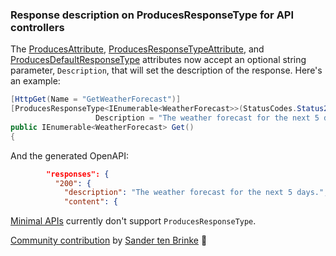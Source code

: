 ### Response description on ProducesResponseType for API controllers

The [ProducesAttribute](/dotnet/api/microsoft.aspnetcore.mvc.producesattribute-1), [ProducesResponseTypeAttribute](/dotnet/api/microsoft.aspnetcore.mvc.producesresponsetypeattribute-1), and [ProducesDefaultResponseType](/dotnet/api/microsoft.aspnetcore.mvc.producesdefaultresponsetypeattribute) attributes now accept an optional string parameter, `Description`, that will set the description of the response. Here's an example:

```csharp
[HttpGet(Name = "GetWeatherForecast")]
[ProducesResponseType<IEnumerable<WeatherForecast>>(StatusCodes.Status200OK,
                   Description = "The weather forecast for the next 5 days.")]
public IEnumerable<WeatherForecast> Get()
{
```

And the generated OpenAPI:

```json
        "responses": {
          "200": {
            "description": "The weather forecast for the next 5 days.",
            "content": {
```
[Minimal APIs](https://github.com/dotnet/aspnetcore/issues/58724) currently don't support `ProducesResponseType`.

[Community contribution](https://github.com/dotnet/aspnetcore/pull/58193) by [Sander ten Brinke](https://github.com/sander1095) 🙏
